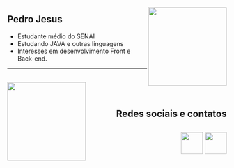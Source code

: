 &nbsp;

<img align="right" height="180em"  src="https://github-readme-stats.vercel.app/api?username=QueijoQualho&show_icons=true&theme=dracula&hide_border=true">

 ## Pedro Jesus
  - Estudante médio do SENAI
  - Estudando JAVA e outras linguagens
  - Interesses em desenvolvimento Front e Back-end.
  
---

<br>

<img align="left" height="180em" src="https://github-readme-stats.vercel.app/api/top-langs/?username=QueijoQualho&layout=compact&theme=dracula&hide_border=true">

&nbsp;

<div align="right">
   <h2>Redes sociais e contatos<h2>
   <img height="50em" src="https://img.icons8.com/?size=512&id=xuvGCOXi8Wyg&format=png">
    <img height="50em" src="https://img.icons8.com/?size=512&id=qyRpAggnV0zH&format=png">
</div>
